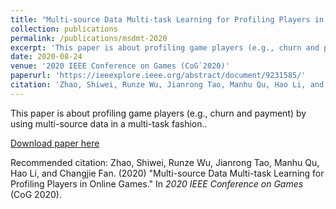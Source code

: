 ```yaml
---
title: "Multi-source Data Multi-task Learning for Profiling Players in Online Games"
collection: publications
permalink: /publications/msdmt-2020
excerpt: 'This paper is about profiling game players (e.g., churn and payment) by using multi-source data in a multi-task fashion.'
date: 2020-08-24
venue: '2020 IEEE Conference on Games (CoG`2020)'
paperurl: 'https://ieeexplore.ieee.org/abstract/document/9231585/'
citation: 'Zhao, Shiwei, Runze Wu, Jianrong Tao, Manhu Qu, Hao Li, and Changjie Fan. &quot;Multi-source Data Multi-task Learning for Profiling Players in Online Games.&quot; In <i>2020 IEEE Conference on Games </i>(CoG 2020), pp. 104-111. IEEE, 2020.'
---
```

This paper is about profiling game players (e.g., churn and payment) by using multi-source data in a multi-task fashion..

[Download paper here](https://nos.netease.com/mg-file/mg/neteasegamecampus/art_works/20200812/202008122020238598.pdf)

Recommended citation: Zhao, Shiwei, Runze Wu, Jianrong Tao, Manhu Qu, Hao Li, and Changjie Fan. (2020) &quot;Multi-source Data Multi-task Learning for Profiling Players in Online Games.&quot; In <i>2020 IEEE Conference on Games </i>(CoG 2020).